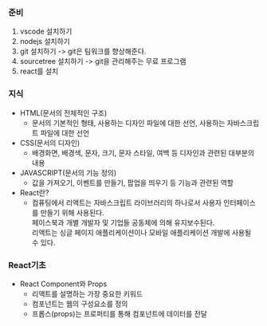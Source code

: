 ### 준비
1. vscode 설치하기
2. nodejs 설치하기
3. git 설치하기 -> git은 팀워크를 향상해준다.
4. sourcetree 설치하기 -> git을 관리해주는 무료 프로그램
5. react를 설치

### 지식
- HTML(문서의 전체적인 구조)
    - 문서의 기본적인 형태, 사용하는 디자인 파일에 대한 선언, 사용하는 자바스크립트 파일에 대한 선언
- CSS(문서의 디자인)
    - 배경화면, 배경색, 문자, 크기, 문자 스타일, 여백 등 디자인과 관련된 대부분의 내용
- JAVASCRIPT(문서의 기능 정의)
    - 값을 가져오기, 이벤트를 만들기, 팝업을 띄우기 등 기능과 관련된 역할
- React란?
    - 컴퓨팅에서 리액트는 자바스크립트 라이브러리의 하나로서 사용자 인터페이스를 만들기 위해 사용된다.<br>
    페이스북과 개별 개발자 및 기업들 공동체에 의해 유지보수된다.<br>
    리액트는 싱글 페이지 애플리케이션이나 모바일 애플리케이션 개발에 사용될 수 있다.

### React기초
- React Component와 Props
    - 리액트를 설명하는 가장 중요한 키워드
    - 컴포넌트는 웹의 구성요소를 정의
    - 프롭스(props)는 프로퍼티를 통해 컴포넌트에 데이터를 전달